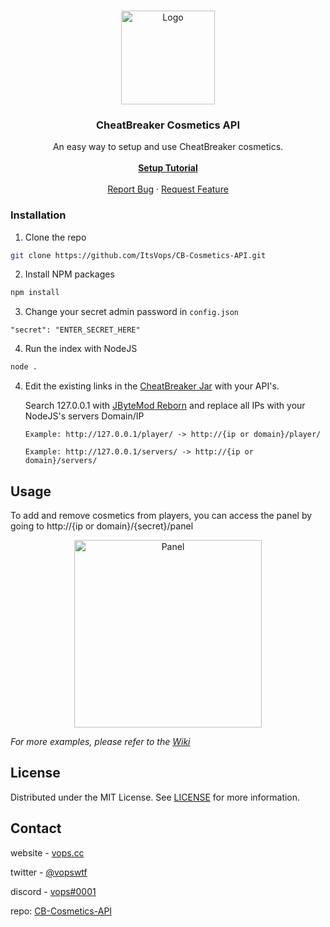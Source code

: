 <!-- PROJECT LOGO -->
<br />
<p align="center">
  <a href="https://github.com/ItsVops/CB-Cosmetics-API">
    <img src="https://pbs.twimg.com/profile_images/972258553577725952/Kri-CZdW_400x400.jpg" alt="Logo" width="150" height="150">
  </a>

  <h3 align="center">CheatBreaker Cosmetics API</h3>

  <p align="center">
    An easy way to setup and use CheatBreaker cosmetics.
    <br />
    <br />
    <a href="https://github.com/ItsVops/CB-Cosmetics-API/wiki"><strong>Setup Tutorial</strong></a>
    <br />
    <br />
    <a href="https://github.com/ItsVops/CB-Cosmetics-API/issues">Report Bug</a>
    ·
    <a href="https://github.com/ItsVops/CB-Cosmetics-API/issues">Request Feature</a>
  </p>
</p>

### Installation

1. Clone the repo
```sh
git clone https://github.com/ItsVops/CB-Cosmetics-API.git
```
2. Install NPM packages
```sh
npm install
```
3. Change your secret admin password in `config.json`
```JS
"secret": "ENTER_SECRET_HERE"
```

4. Run the index with NodeJS
```sh
node .
```

4. Edit the existing links in the [CheatBreaker Jar](http://www.mediafire.com/file/qjwvtzxq8o36fnc/CheatBreaker.zip/file) with your API's.

     Search 127.0.0.1 with [JByteMod Reborn](https://github.com/TerriblePanda/JByteMod-Reborn/releases/download/v1.9/JByteMod-Reborn.jar) and replace all 
     IPs with your NodeJS's servers Domain/IP

     `Example: http://127.0.0.1/player/ -> http://{ip or domain}/player/`
     
     `Example: http://127.0.0.1/servers/ -> http://{ip or domain}/servers/`

<!-- USAGE EXAMPLES -->
## Usage

To add and remove cosmetics from players, you can access the panel by going to http://{ip or domain}/{secret}/panel
<p align="center">
  <a href="#">
    <img src="https://i.gyazo.com/8513f131413d3859fa79e6deff1b59d1.png" alt="Panel" height="300">
  </a>

_For more examples, please refer to the [Wiki](https://github.com/ItsVops/CB-Cosmetics-API/wiki)_

<!-- LICENSE -->
## License

Distributed under the MIT License. See [LICENSE](https://github.com/ItsVops/CB-Cosmetics-API/blob/main/LICENSE) for more information.

<!-- CONTACT -->
## Contact

website - [vops.cc](https://vops.cc)

twitter - [@vopswtf](https://twitter.com/vopswtf)

discord - [vops#0001](#)

repo: [CB-Cosmetics-API](https://github.com/ItsVops/CB-Cosmetics-API)
